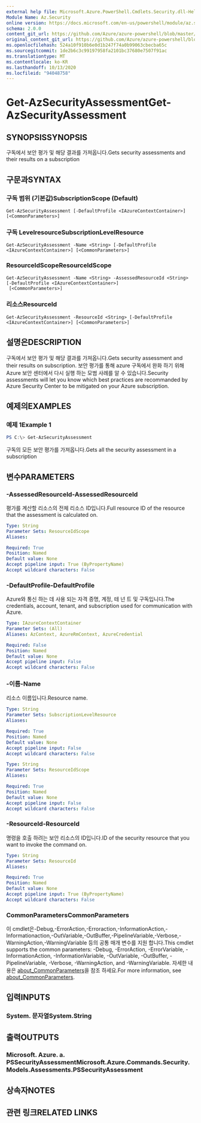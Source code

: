 ```yaml
---
external help file: Microsoft.Azure.PowerShell.Cmdlets.Security.dll-Help.xml
Module Name: Az.Security
online version: https://docs.microsoft.com/en-us/powershell/module/az.security/Get-AzSecurityAssessment
schema: 2.0.0
content_git_url: https://github.com/Azure/azure-powershell/blob/master/src/Security/Security/help/Get-AzSecurityAssessment.md
original_content_git_url: https://github.com/Azure/azure-powershell/blob/master/src/Security/Security/help/Get-AzSecurityAssessment.md
ms.openlocfilehash: 524a10f910b6e0d1b247f74a0b99063cbecba65c
ms.sourcegitcommit: 1de2b6c3c99197958fa2101bc37680e7507f91ac
ms.translationtype: MT
ms.contentlocale: ko-KR
ms.lasthandoff: 10/13/2020
ms.locfileid: "94048758"
---
```

# <span data-ttu-id="12a9e-101">Get-AzSecurityAssessment</span><span class="sxs-lookup"><span data-stu-id="12a9e-101">Get-AzSecurityAssessment</span></span>

## <span data-ttu-id="12a9e-102">SYNOPSIS</span><span class="sxs-lookup"><span data-stu-id="12a9e-102">SYNOPSIS</span></span>
<span data-ttu-id="12a9e-103">구독에서 보안 평가 및 해당 결과를 가져옵니다.</span><span class="sxs-lookup"><span data-stu-id="12a9e-103">Gets security assessments and their results on a subscription</span></span>

## <span data-ttu-id="12a9e-104">구문과</span><span class="sxs-lookup"><span data-stu-id="12a9e-104">SYNTAX</span></span>

### <span data-ttu-id="12a9e-105">구독 범위 (기본값)</span><span class="sxs-lookup"><span data-stu-id="12a9e-105">SubscriptionScope (Default)</span></span>
```
Get-AzSecurityAssessment [-DefaultProfile <IAzureContextContainer>] [<CommonParameters>]
```

### <span data-ttu-id="12a9e-106">구독 Levelresource</span><span class="sxs-lookup"><span data-stu-id="12a9e-106">SubscriptionLevelResource</span></span>
```
Get-AzSecurityAssessment -Name <String> [-DefaultProfile <IAzureContextContainer>] [<CommonParameters>]
```

### <span data-ttu-id="12a9e-107">ResourceIdScope</span><span class="sxs-lookup"><span data-stu-id="12a9e-107">ResourceIdScope</span></span>
```
Get-AzSecurityAssessment -Name <String> -AssessedResourceId <String> [-DefaultProfile <IAzureContextContainer>]
 [<CommonParameters>]
```

### <span data-ttu-id="12a9e-108">리소스</span><span class="sxs-lookup"><span data-stu-id="12a9e-108">ResourceId</span></span>
```
Get-AzSecurityAssessment -ResourceId <String> [-DefaultProfile <IAzureContextContainer>] [<CommonParameters>]
```

## <span data-ttu-id="12a9e-109">설명은</span><span class="sxs-lookup"><span data-stu-id="12a9e-109">DESCRIPTION</span></span>
<span data-ttu-id="12a9e-110">구독에서 보안 평가 및 해당 결과를 가져옵니다.</span><span class="sxs-lookup"><span data-stu-id="12a9e-110">Gets security assessment and their results on subscription.</span></span> <span data-ttu-id="12a9e-111">보안 평가를 통해 azure 구독에서 완화 하기 위해 Azure 보안 센터에서 다시 실행 하는 모범 사례를 알 수 있습니다.</span><span class="sxs-lookup"><span data-stu-id="12a9e-111">Security assessments will let you know which best practices are recommanded by Azure Security Center to be mitigated on your Azure subscription.</span></span>

## <span data-ttu-id="12a9e-112">예제의</span><span class="sxs-lookup"><span data-stu-id="12a9e-112">EXAMPLES</span></span>

### <span data-ttu-id="12a9e-113">예제 1</span><span class="sxs-lookup"><span data-stu-id="12a9e-113">Example 1</span></span>
```powershell
PS C:\> Get-AzSecurityAssessment
```

<span data-ttu-id="12a9e-114">구독의 모든 보안 평가를 가져옵니다.</span><span class="sxs-lookup"><span data-stu-id="12a9e-114">Gets all the security assessment in a subscription</span></span>

## <span data-ttu-id="12a9e-115">변수</span><span class="sxs-lookup"><span data-stu-id="12a9e-115">PARAMETERS</span></span>

### <span data-ttu-id="12a9e-116">-AssessedResourceId</span><span class="sxs-lookup"><span data-stu-id="12a9e-116">-AssessedResourceId</span></span>
<span data-ttu-id="12a9e-117">평가를 계산할 리소스의 전체 리소스 ID입니다.</span><span class="sxs-lookup"><span data-stu-id="12a9e-117">Full resource ID of the resource that the assessment is calculated on.</span></span>

```yaml
Type: String
Parameter Sets: ResourceIdScope
Aliases:

Required: True
Position: Named
Default value: None
Accept pipeline input: True (ByPropertyName)
Accept wildcard characters: False
```

### <span data-ttu-id="12a9e-118">-DefaultProfile</span><span class="sxs-lookup"><span data-stu-id="12a9e-118">-DefaultProfile</span></span>
<span data-ttu-id="12a9e-119">Azure와 통신 하는 데 사용 되는 자격 증명, 계정, 테 넌 트 및 구독입니다.</span><span class="sxs-lookup"><span data-stu-id="12a9e-119">The credentials, account, tenant, and subscription used for communication with Azure.</span></span>

```yaml
Type: IAzureContextContainer
Parameter Sets: (All)
Aliases: AzContext, AzureRmContext, AzureCredential

Required: False
Position: Named
Default value: None
Accept pipeline input: False
Accept wildcard characters: False
```

### <span data-ttu-id="12a9e-120">-이름</span><span class="sxs-lookup"><span data-stu-id="12a9e-120">-Name</span></span>
<span data-ttu-id="12a9e-121">리소스 이름입니다.</span><span class="sxs-lookup"><span data-stu-id="12a9e-121">Resource name.</span></span>

```yaml
Type: String
Parameter Sets: SubscriptionLevelResource
Aliases:

Required: True
Position: Named
Default value: None
Accept pipeline input: False
Accept wildcard characters: False
```

```yaml
Type: String
Parameter Sets: ResourceIdScope
Aliases:

Required: True
Position: Named
Default value: None
Accept pipeline input: False
Accept wildcard characters: False
```

### <span data-ttu-id="12a9e-122">-ResourceId</span><span class="sxs-lookup"><span data-stu-id="12a9e-122">-ResourceId</span></span>
<span data-ttu-id="12a9e-123">명령을 호출 하려는 보안 리소스의 ID입니다.</span><span class="sxs-lookup"><span data-stu-id="12a9e-123">ID of the security resource that you want to invoke the command on.</span></span>

```yaml
Type: String
Parameter Sets: ResourceId
Aliases:

Required: True
Position: Named
Default value: None
Accept pipeline input: True (ByPropertyName)
Accept wildcard characters: False
```

### <span data-ttu-id="12a9e-124">CommonParameters</span><span class="sxs-lookup"><span data-stu-id="12a9e-124">CommonParameters</span></span>
<span data-ttu-id="12a9e-125">이 cmdlet은-Debug,-ErrorAction,-Erroraction,-InformationAction,-Informationaction,-OutVariable,-OutBuffer,-PipelineVariable,-Verbose,-WarningAction,-WarningVariable 등의 공통 매개 변수를 지원 합니다.</span><span class="sxs-lookup"><span data-stu-id="12a9e-125">This cmdlet supports the common parameters: -Debug, -ErrorAction, -ErrorVariable, -InformationAction, -InformationVariable, -OutVariable, -OutBuffer, -PipelineVariable, -Verbose, -WarningAction, and -WarningVariable.</span></span> <span data-ttu-id="12a9e-126">자세한 내용은 [about_CommonParameters](http://go.microsoft.com/fwlink/?LinkID=113216)을 참조 하세요.</span><span class="sxs-lookup"><span data-stu-id="12a9e-126">For more information, see [about_CommonParameters](http://go.microsoft.com/fwlink/?LinkID=113216).</span></span>

## <span data-ttu-id="12a9e-127">입력</span><span class="sxs-lookup"><span data-stu-id="12a9e-127">INPUTS</span></span>

### <span data-ttu-id="12a9e-128">System. 문자열</span><span class="sxs-lookup"><span data-stu-id="12a9e-128">System.String</span></span>

## <span data-ttu-id="12a9e-129">출력</span><span class="sxs-lookup"><span data-stu-id="12a9e-129">OUTPUTS</span></span>

### <span data-ttu-id="12a9e-130">Microsoft. Azure. a. PSSecurityAssessment</span><span class="sxs-lookup"><span data-stu-id="12a9e-130">Microsoft.Azure.Commands.Security.Models.Assessments.PSSecurityAssessment</span></span>

## <span data-ttu-id="12a9e-131">상속자</span><span class="sxs-lookup"><span data-stu-id="12a9e-131">NOTES</span></span>

## <span data-ttu-id="12a9e-132">관련 링크</span><span class="sxs-lookup"><span data-stu-id="12a9e-132">RELATED LINKS</span></span>
